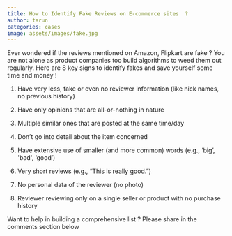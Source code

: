 ```yaml
---
title: How to Identify Fake Reviews on E-commerce sites  ?
author: tarun
categories: cases
image: assets/images/fake.jpg
---
```


Ever wondered if the reviews mentioned on Amazon, Flipkart are fake ? You are not alone as product companies too build algorithms to weed them out regularly. Here are 8 key signs to identify fakes and  save yourself some time and money ! 

1. Have very less, fake or even no reviewer information (like nick names, no previous history)

2. Have only opinions that are all-or-nothing in nature

3. Multiple similar ones that are posted at the same time/day

4. Don’t go into detail about the item concerned
 
5. Have extensive use of smaller (and more common) words (e.g., ‘big’, 'bad', ‘good’)

6. Very short reviews (e.g., “This is really good.”)

7. No personal data of the reviewer (no photo)

8. Reviewer reviewing only on a single seller or product with no purchase history

Want to help in building a comprehensive list ? Please share in the comments section below